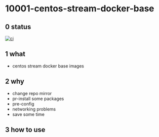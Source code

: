 # 10001-centos-stream-docker-base

## 0 status

[![ci](https://github.com/archlinux365/10001-centos-stream-docker-base/actions/workflows/ci.yml/badge.svg)](https://github.com/archlinux365/10001-centos-stream-docker-base/actions/workflows/ci.yml)

## 1 what

* centos stream docker base images

## 2 why

* change repo mirror
* pr-install some packages
* pre-config
* networking problems
* save some time

## 3 how to use

```

```

